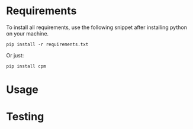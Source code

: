# 

# Requirements
To install all requirements, use the following snippet after installing python on your machine.

    pip install -r requirements.txt

Or just:

    pip install cpm


# Usage

# Testing

